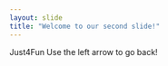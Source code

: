 ```yaml
---
layout: slide
title: "Welcome to our second slide!"
---
```

Just4Fun
Use the left arrow to go back!
